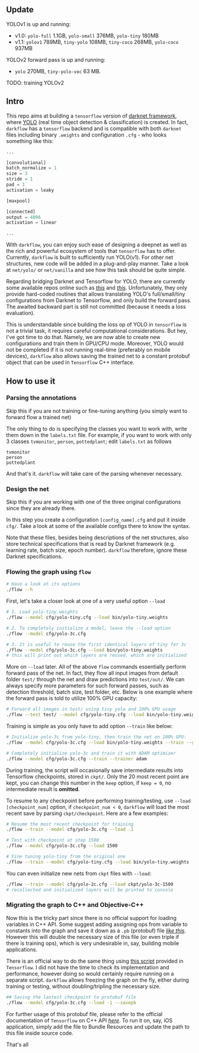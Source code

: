 ## Update

YOLOv1 is up and running:
- v1.0: `yolo-full` 1.1GB, `yolo-small` 376MB, `yolo-tiny` 180MB
- v1.1: `yolov1` 789MB, `tiny-yolo` 108MB, `tiny-coco` 268MB, `yolo-coco` 937MB

YOLOv2 forward pass is up and running:
- `yolo` 270MB, `tiny-yolo-voc` 63 MB.

TODO: training YOLOv2

## Intro

This repo aims at building a `tensorflow` version of [darknet framework](https://github.com/pjreddie/darknet), where [YOLO](http://pjreddie.com/darknet/yolo/) (real time object detection & classification) is created. In fact, `darkflow` has a `tensorflow` backend and is compatible with both `darknet` files including binary `.weights` and configuration `.cfg` - who looks something like this:


```python
...

[convolutional]
batch_normalize = 1
size = 3
stride = 1
pad = 1
activation = leaky

[maxpool]

[connected]
output = 4096
activation = linear

...
```

With `darkflow`, you can enjoy such ease of designing a deepnet as well as the rich and powerful ecosystem of tools that `tensorflow` has to offer. Currently, `darkflow` is built to sufficiently run YOLO(v1). For other net structures, new code will be added in a plug-and-play manner. Take a look at `net/yolo/` or `net/vanilla` and see how this task should be quite simple.

Regarding bridging Darknet and Tensorflow for YOLO, there are currently some available repos online such as [_this_](https://github.com/sunshineatnoon/Darknet.keras) and [_this_](https://github.com/gliese581gg/YOLO_tensorflow). Unfortunately, they only provide hard-coded routines that allows translating YOLO's full/small/tiny configurations from Darknet to Tensorflow, and only build the forward pass. The awaited backward part is still not committed (because it needs a loss evaluation).

This is understandable since building the loss op of YOLO in `tensorflow` is not a trivial task, it requires careful computational considerations. But hey, I've got time to do that. Namely, we are now able to create new configurations and train them in GPU/CPU mode. Moreover, YOLO would not be completed if it is not running real-time (preferably on mobile devices), `darkflow` also allows saving the trained net to a constant protobuf object that can be used in `Tensorflow` C++ interface.


## How to use it

### Parsing the annotations

Skip this if you are not training or fine-tuning anything (you simply want to forward flow a trained net)

The only thing to do is specifying the classes you want to work with, write them down in the `labels.txt` file. For example, if you want to work with only 3 classes `tvmonitor`, `person`, `pottedplant`; edit `labels.txt` as follows

```
tvmonitor
person
pottedplant
```

And that's it. `darkflow` will take care of the parsing whenever necessary.

### Design the net

Skip this if you are working with one of the three original configurations since they are already there.

In this step you create a configuration `[config_name].cfg` and put it inside `cfg/`. Take a look at some of the available configs there to know the syntax.

Note that these files, besides being descriptions of the net structures, also store technical specifications that is read by Darknet framework (e.g. learning rate, batch size, epoch number). `darkflow` therefore, ignore these Darknet specifications.

### Flowing the graph using `flow`

```bash
# Have a look at its options
./flow --h
```

First, let's take a closer look at one of a very useful option `--load`

```bash
# 1. Load yolo-tiny.weights
./flow --model cfg/yolo-tiny.cfg --load bin/yolo-tiny.weights

# 2. To completely initialize a model, leave the --load option
./flow --model cfg/yolo-3c.cfg

# 3. It is useful to reuse the first identical layers of tiny for 3c
./flow --model cfg/yolo-3c.cfg --load bin/yolo-tiny.weights
# this will print out which layers are reused, which are initialized
```

More on `--load` later. All of the above `flow` commands essentially perform forward pass of the net. In fact, they flow all input images from default folder `test/` through the net and draw predictions into `test/out/`. We can always specify more parameters for such forward passes, such as detection threshold, batch size, test folder, etc. Below is one example where the forward pass is told to utilize 100% GPU capacity:

```bash
# Forward all images in test/ using tiny yolo and 100% GPU usage
./flow --test test/ --model cfg/yolo-tiny.cfg --load bin/yolo-tiny.weights --gpu 1.0
```

Training is simple as you only have to add option `--train` like below:

```bash
# Initialize yolo-3c from yolo-tiny, then train the net on 100% GPU:
./flow --model cfg/yolo-3c.cfg --load bin/yolo-tiny.weights --train --gpu 1.0

# Completely initialize yolo-3c and train it with ADAM optimizer
./flow --model cfg/yolo-3c.cfg --train --trainer adam
```

During training, the script will occasionally save intermediate results into Tensorflow checkpoints, stored in `ckpt/`. Only the 20 most recent point are kept, you can change this number in the `keep` option, if `keep = 0`, no intermediate result is **omitted**.

To resume to any checkpoint before performing training/testing, use `--load [checkpoint_num]` option, if `checkpoint_num < 0`, `darkflow` will load the most recent save by parsing `ckpt/checkpoint`. Here are a few examples:

```bash
# Resume the most recent checkpoint for training
./flow --train --model cfg/yolo-3c.cfg --load -1

# Test with checkpoint at step 1500
./flow --model cfg/yolo-3c.cfg --load 1500

# Fine tuning yolo-tiny from the original one
./flow --train --model cfg/yolo-tiny.cfg --load bin/yolo-tiny.weights
```

You can even initialize new nets from `ckpt` files with `--load`:
```bash
./flow --train --model cfg/yolo-2c.cfg --load ckpt/yolo-3c-1500
# recollected and initialized layers will be printed to console
```

### Migrating the graph to C++ and Objective-C++

Now this is the tricky part since there is no official support for loading variables in C++ API. Some suggest adding assigning ops from variable to constants into the graph and save it down as a `.pb` (protobuf) file [_like this_](https://alexjoz.gitbooks.io/code-life/content/chapter7.html). However this will double the necessary size of this file (or even triple if there is training ops), which is very undesirable in, say, building mobile applications. 

There is an official way to do the same thing using [this script](https://github.com/tensorflow/tensorflow/blob/master/tensorflow/python/tools/freeze_graph.py) provided in `Tensorflow`. I did not have the time to check its implementation and performance, however doing so would certainly require running on a separate script. `darkflow` allows freezing the graph on the fly, either during training or testing, without doubling/tripling the necessary size.

```bash
## Saving the lastest checkpoint to protobuf file
./flow --model cfg/yolo-3c.cfg --load -1 --savepb
```

For further usage of this protobuf file, please refer to the official documentation of `Tensorflow` on C++ API [_here_](https://www.tensorflow.org/versions/r0.9/api_docs/cc/index.html). To run it on, say, iOS application, simply add the file to Bundle Resources and update the path to this file inside source code.

That's all